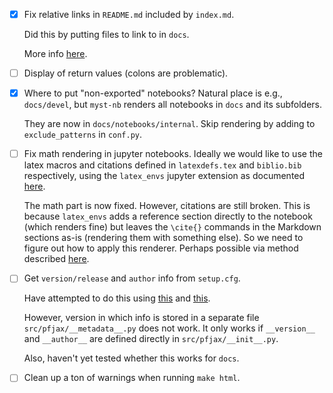 
- [x] Fix relative links in `README.md` included by `index.md`.

	Did this by putting files to link to in `docs`.

	More info [here](https://myst-parser.readthedocs.io/en/v0.13.5/using/howto.html#include-a-file-from-outside-the-docs-folder-like-readme-md).
	
- [ ] Display of return values (colons are problematic).

- [x] Where to put "non-exported" notebooks?  Natural place is e.g., `docs/devel`, but `myst-nb` renders all notebooks in `docs` and its subfolders.

	They are now in `docs/notebooks/internal`.  Skip rendering by adding to `exclude_patterns` in `conf.py`.

- [ ] Fix math rendering in jupyter notebooks.  Ideally we would like to use the latex macros and citations defined in `latexdefs.tex` and `biblio.bib` respectively, using the `latex_envs` jupyter extension as documented [here](https://jupyter-contrib-nbextensions.readthedocs.io/en/latest/nbextensions/latex_envs/README.html).  

	The math part is now fixed.  However, citations are still broken.  This is because `latex_envs` adds a reference section directly to the notebook (which renders fine) but leaves the `\cite{}` commands in the Markdown sections as-is (rendering them with something else).  So we need to figure out how to apply this renderer.  Perhaps possible via method described [here](https://myst-nb.readthedocs.io/en/latest/authoring/custom-formats.html#custom-formats).

- [ ] Get `version/release` and `author` info from `setup.cfg`.

	Have attempted to do this using [this](https://github.com/pypa/setuptools/issues/2530#issuecomment-1135391647) and [this](https://stackoverflow.com/questions/26141851/let-sphinx-use-version-from-setup-py).
	
	However, version in which info is stored in a separate file `src/pfjax/__metadata__.py` does not work.  It only works if `__version__` and `__author__` are defined directly in `src/pfjax/__init__.py`.
	
	Also, haven't yet tested whether this works for `docs`.

- [ ] Clean up a ton of warnings when running `make html`.  
